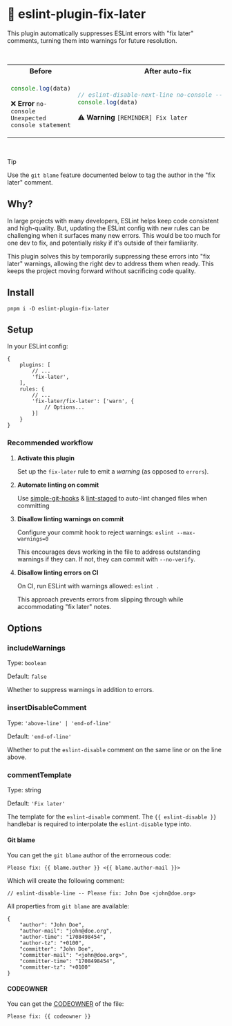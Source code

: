 # 📌 eslint-plugin-fix-later

This plugin automatically suppresses ESLint errors with "fix later" comments, turning them into warnings for future resolution.

<br>

<table>
<tr>
<th align="center">
Before
</th>
<th align="center">
After auto-fix
</th>
</tr>
<tr>
<td>

```js
console.log(data)
```
<p align="center">

❌ **Error** `no-console Unexpected console statement`
</p>
</td>
<td>

```js
// eslint-disable-next-line no-console -- Fix later
console.log(data)
```
<p align="center">

⚠️ **Warning** `[REMINDER] Fix later`
</p>
</td>
</tr>
</table>

<br>

> [!TIP]
> Use the `git blame` feature documented below to tag the author in the "fix later" comment.


## Why?

In large projects with many developers, ESLint helps keep code consistent and high-quality. But, updating the ESLint config with new rules can be challenging when it surfaces many new errors. This would be too much for one dev to fix, and potentially risky if it's outside of their familiarity.

This plugin solves this by temporarily suppressing these errors into "fix later" warnings, allowing the right dev to address them when ready. This keeps the project moving forward without sacrificing code quality.

## Install
```
pnpm i -D eslint-plugin-fix-later
```

## Setup

In your ESLint config:

```json5
{
    plugins: [
        // ...
        'fix-later',
    ],
    rules: {
        // ...
        'fix-later/fix-later': ['warn', {
            // Options...
        }]
    }
}
```

### Recommended workflow

1. **Activate this plugin**

	Set up the `fix-later` rule to emit a _warning_ (as opposed to `errors`).

2. **Automate linting on commit**

	Use [simple-git-hooks](https://github.com/toplenboren/simple-git-hooks) & [lint-staged](https://github.com/lint-staged/lint-staged) to auto-lint changed files when committing

3. **Disallow linting warnings on commit**

	Configure your commit hook to reject warnings: `eslint --max-warnings=0`

	This encourages devs working in the file to address outstanding warnings if they can. If not, they can commit with `--no-verify`.

4. **Disallow linting errors on CI**

	On CI, run ESLint with warnings allowed: `eslint .`

	This approach prevents errors from slipping through while accommodating "fix later" notes.

## Options

### includeWarnings

Type: `boolean`

Default: `false`

Whether to suppress warnings in addition to errors.

### insertDisableComment

Type: `'above-line' | 'end-of-line'`

Default: `'end-of-line'`

Whether to put the `eslint-disable` comment on the same line or on the line above.

### commentTemplate

Type: string

Default: `'Fix later'`

The template for the `eslint-disable` comment. The `{{ eslint-disable }}` handlebar is required to interpolate the `eslint-disable` type into.

#### Git blame

You can get the `git blame` author of the errorneous code:
```
Please fix: {{ blame.author }} <{{ blame.author-mail }}>
```

Which will create the following comment:
```
// eslint-disable-line -- Please fix: John Doe <john@doe.org>
```

All properties from `git blame` are available:

```json5
{
    "author": "John Doe",
    "author-mail": "john@doe.org",
    "author-time": "1708498454",
    "author-tz": "+0100",
    "committer": "John Doe",
    "committer-mail": "<john@doe.org>",
    "committer-time": "1708498454",
    "committer-tz": "+0100"
}
```

#### CODEOWNER

You can get the [CODEOWNER](https://docs.github.com/en/repositories/managing-your-repositorys-settings-and-features/customizing-your-repository/about-code-owners) of the file:

```
Please fix: {{ codeowner }}
```
